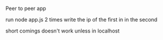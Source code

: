 Peer to peer app

run node app.js 2 times
write the ip of the first in in the second

short comings 
doesn't work unless in localhost
